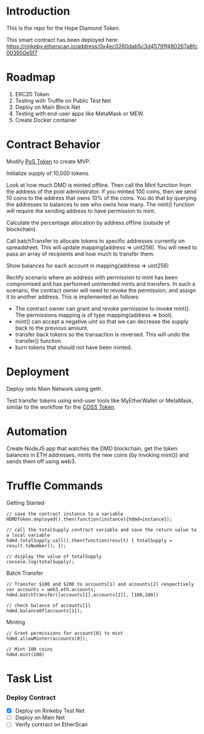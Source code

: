 # Introduction

This is the repo for the Hope Diamond Token.

This smart contract has been deployed here:
https://rinkeby.etherscan.io/address/0x4ec0260dab5c3d45791f480267a8fc003950e5f7

# Roadmap

1. ERC20 Token
1. Testing with Truffle on Public Test Net
1. Deploy on Main Block Net
1. Testing with end-user apps like MetaMask or MEW.
1. Create Docker container

# Contract Behavior

Modify [PoS Token](https://etherscan.io/address/0xee609fe292128cad03b786dbb9bc2634ccdbe7fc#code) to create MVP.

Initialize supply of 10,000 tokens.

Look at how much DMD is minted offline. Then call the Mint function from the address of the pool administrator. If you minted 100 coins, then we send 10 coins to the address that owns 10% of the coins. You do that by querying the addresses to balances to see who owns how many. The mint() function will require the sending address to have permission to mint.

Calculate the percentage allocation by address offline (outside of blockchain).

Call batchTransfer to allocate tokens to specific addresses currently on spreadsheet. This will update mapping(address => uint256). You will need to pass an array of recipients and how much to transfer them.

Show balances for each account in mapping(address => uint256)

Rectify scenario where an address with permission to mint has been compromised and has performed unintended mints and transfers. In such a scenario, the contract owner will need to revoke the permission, and assign it to another address. This is implemented as follows:
* The contract owner can grant and revoke permission to invoke mint(). The permissions mapping is of type mapping(address => bool).
* mint() can accept a negative uint so that we can decrease the supply back to the previous amount.
* transfer back tokens so the transaction is reversed. This will undo the transfer() function.
* burn tokens that should not have been minted.

# Deployment

Deploy onto Main Network using geth.

Test transfer tokens using end-user tools like MyEtherWallet or MetaMask, similar to the workflow for the [COSS Token](https://coss.io/coss-token-based-fee-split-allocation-tutorial).

# Automation

Create NodeJS app that watches the DMD blockchain, get the token balances in ETH addresses, mints the new coins (by invoking mint()) and sends them off using web3.

# Truffle Commands

Getting Started
```
// save the contract instance to a variable
HDMDToken.deployed().then(function(instance){hdmd=instance});

// call the totalSupply contract variable and save the return value to a local variable
hdmd.totalSupply.call().then(function(result) { totalSupply = result.toNumber(); });

// display the value of totalSupply
console.log(totalSupply);
```

Batch Transfer
```
// Transfer $100 and $200 to accounts[1] and accounts[2] respectively
var accounts = web3.eth.accounts;
hdmd.batchTransfer([accounts[1],accounts[2]], [100,200])

// check balance of accounts[1]
hdmd.balanceOf(accounts[1]);
```

Minting
```
// Grant permissions for account[0] to mint
hdmd.allowMinter(accounts[0]);

// Mint 100 coins
hdmd.mint(100)
```

# Task List

### Deploy Contract

- [x] Deploy on Rinkeby Test Net
- [ ] Deploy on Main Net
- [ ] Verify contract on EtherScan